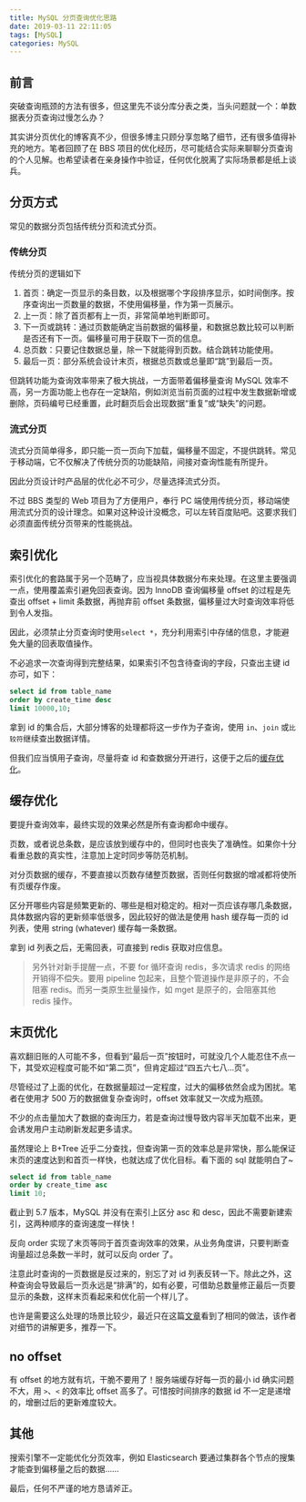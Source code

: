 ```yaml
---
title: MySQL 分页查询优化思路
date: 2019-03-11 22:11:05
tags: [MySQL]
categories: MySQL
---
```


## 前言
突破查询瓶颈的方法有很多，但这里先不谈分库分表之类，当头问题就一个：单数据表分页查询过慢怎么办？

其实讲分页优化的博客真不少，但很多博主只顾分享忽略了细节，还有很多值得补充的地方。笔者回顾了在 BBS 项目的优化经历，尽可能结合实际来聊聊分页查询的个人见解。也希望读者在亲身操作中验证，任何优化脱离了实际场景都是纸上谈兵。

<!--more-->

## 分页方式
常见的数据分页包括传统分页和流式分页。

### 传统分页
传统分页的逻辑如下
1. 首页：确定一页显示的条目数，以及根据哪个字段排序显示，如时间倒序。按序查询出一页数量的数据，不使用偏移量，作为第一页展示。
2. 上一页：除了首页都有上一页，非常简单地判断即可。
3. 下一页或跳转：通过页数能确定当前数据的偏移量，和数据总数比较可以判断是否还有下一页。偏移量可用于获取下一页的信息。
4. 总页数：只要记住数据总量，除一下就能得到页数。结合跳转功能使用。
5. 最后一页：部分系统会设计末页，根据总页数或总量即“跳”到最后一页。

但跳转功能为查询效率带来了极大挑战，一方面带着偏移量查询 MySQL 效率不高，另一方面功能上也存在一定缺陷，例如浏览当前页面的过程中发生数据新增或删除，页码编号已经重置，此时翻页后会出现数据“重复”或“缺失”的问题。

### 流式分页
流式分页简单得多，即只能一页一页向下加载，偏移量不固定，不提供跳转。常见于移动端，它不仅解决了传统分页的功能缺陷，间接对查询性能有所提升。

因此分页设计时产品层的优化必不可少，尽量选择流式分页。

不过 BBS 类型的 Web 项目为了方便用户，奉行 PC 端使用传统分页，移动端使用流式分页的设计理念。如果对这种设计没概念，可以左转百度贴吧。这要求我们必须直面传统分页带来的性能挑战。

## 索引优化
索引优化的套路属于另一个范畴了，应当视具体数据分布来处理。在这里主要强调一点，使用覆盖索引避免回表查询。因为 InnoDB 查询偏移量 offset 的过程是先查出 offset + limit 条数据，再抛弃前 offset 条数据，偏移量过大时查询效率将低到令人发指。

因此，必须禁止分页查询时使用`select *`，充分利用索引中存储的信息，才能避免大量的回表取值操作。

不必追求一次查询得到完整结果，如果索引不包含待查询的字段，只查出主键 id 亦可，如下：
```sql
select id from table_name
order by create_time desc
limit 10000,10;
```
拿到 id 的集合后，大部分博客的处理都将这一步作为子查询，使用 `in`、`join` 或`比较符`继续查出数据详情。

但我们应当慎用子查询，尽量将查 id 和查数据分开进行，这便于之后的[缓存优化](#缓存优化)。

## 缓存优化
要提升查询效率，最终实现的效果必然是所有查询都命中缓存。

页数，或者说总条数，是应该放到缓存中的，但同时也丧失了准确性。如果你十分看重总数的真实性，注意加上定时同步等防范机制。

对分页数据的缓存，不要直接以页数存储整页数据，否则任何数据的增减都将使所有页缓存作废。

区分开哪些内容是频繁更新的、哪些是相对稳定的。相对一页应该存哪几条数据，具体数据内容的更新频率低很多，因此较好的做法是使用 hash 缓存每一页的 id 列表，使用 string (whatever) 缓存每一条数据。

拿到 id 列表之后，无需回表，可直接到 redis 获取对应信息。

> 另外针对新手提醒一点，不要 for 循环查询 redis，多次请求 redis 的网络开销得不偿失。要用 pipeline 包起来，且整个管道操作是非原子的，不会阻塞 redis。而另一类原生批量操作，如 mget 是原子的，会阻塞其他 redis 操作。

## 末页优化
喜欢翻旧账的人可能不多，但看到“最后一页”按钮时，可就没几个人能忍住不点一下，其受欢迎程度可能不如“第二页”，但肯定超过“四五六七八...页”。

尽管经过了上面的优化，在数据量超过一定程度，过大的偏移依然会成为困扰。笔者在使用才 500 万的数据做复杂查询时，offset 效率就又一次成为瓶颈。

不少的点击量加大了数据的查询压力，若是查询过慢导致内容半天加载不出来，更会诱发用户主动刷新发起更多请求。

虽然理论上 B+Tree 近乎二分查找，但查询第一页的效率总是非常快，那么能保证末页的速度达到和首页一样快，也就达成了优化目标。看下面的 sql 就能明白了~

```sql
select id from table_name
order by create_time asc
limit 10;
```

截止到 5.7 版本，MySQL 并没有在索引上区分 asc 和 desc，因此不需要新建索引，这两种顺序的查询速度一样快！

反向 order 实现了末页等同于首页查询效率的效果，从业务角度讲，只要判断查询量超过总条数一半时，就可以反向 order 了。

注意此时查询的一页数据是反过来的，别忘了对 id 列表反转一下。除此之外，这种查询会导致最后一页永远是“排满”的，如有必要，可借助总数量修正最后一页要显示的条数，这样末页看起来和优化前一个样儿了。

也许是需要这么处理的场景比较少，最近只在这篇[文章](http://seanlook.com/2018/03/21/mysql-pagination-no-offset/)看到了相同的做法，该作者对细节的讲解更多，推荐一下。

## no offset
有 offset 的地方就有坑，干脆不要用了！服务端缓存好每一页的最小 id 确实问题不大，用 `>`、`<` 的效率比 offset 高多了。可惜按时间排序的数据 id 不一定是递增的，增删过后的更新难度较大。

## 其他
搜索引擎不一定能优化分页效率，例如 Elasticsearch 要通过集群各个节点的搜集才能查到偏移量之后的数据……

最后，任何不严谨的地方恳请斧正。
